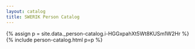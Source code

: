 ```yaml
---
layout: catalog
title: SWERIK Person Catalog
---
```

{% assign p = site.data._person-catalog.i-HGGxpahXt5Wt8KUSm1W2Hr %}
{% include person-catalog.html p=p %}

